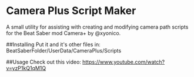 # Camera Plus Script Maker
A small utility for assisting with creating and modifying camera path scripts for the Beat Saber mod Camera+ by @xyonico.


##Installing
Put it and it's other files in: BeatSaberFolder/UserData/CameraPlus/Scripts

##Usage
Check out this video: https://www.youtube.com/watch?v=yzP1kQ1qM1Q
